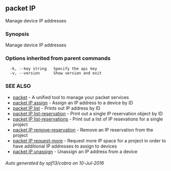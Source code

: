 ## packet IP

Manage device IP addresses

### Synopsis


Manage device IP addresses

### Options inherited from parent commands

```
  -k, --key string   Specify the api key
  -v, --version      Show version and exit
```

### SEE ALSO
* [packet](packet.md)	 - A unified tool to manage your packet services
* [packet IP assign](packet_IP_assign.md)	 - Assign an IP address to a device by ID
* [packet IP list](packet_IP_list.md)	 - Prints out IP address by ID
* [packet IP list-reservation](packet_IP_list-reservation.md)	 - Print out a single IP reservation object by ID
* [packet IP list-reservations](packet_IP_list-reservations.md)	 - Print out a list of IP resevations for a single project
* [packet IP remove-reservation](packet_IP_remove-reservation.md)	 - Remove an IP reservation from the project
* [packet IP request-more](packet_IP_request-more.md)	 - Request more IP space for a project in order to have additional IP addresses to assign to devices
* [packet IP unassign](packet_IP_unassign.md)	 - Unassign an IP address from a device

###### Auto generated by spf13/cobra on 10-Jul-2016
